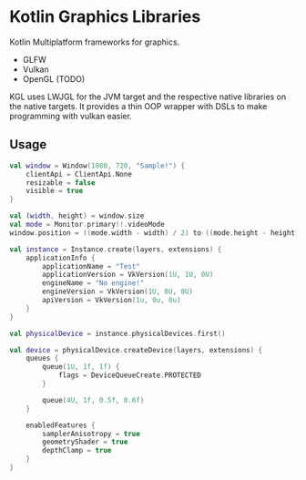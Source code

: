 # Kotlin Graphics Libraries
Kotlin Multiplatform frameworks for graphics.
- GLFW
- Vulkan
- OpenGL (TODO)

KGL uses LWJGL for the JVM target and the respective native libraries on the native targets.
It provides a thin OOP wrapper with DSLs to make programming with vulkan easier.

## Usage
```kotlin
val window = Window(1080, 720, "Sample!") {
    clientApi = ClientApi.None
    resizable = false
    visible = true
}

val (width, height) = window.size
val mode = Monitor.primary!!.videoMode
window.position = ((mode.width - width) / 2) to ((mode.height - height) / 2)

val instance = Instance.create(layers, extensions) {
    applicationInfo {
        applicationName = "Test"
        applicationVersion = VkVersion(1U, 1U, 0U)
        engineName = "No engine!"
        engineVersion = VkVersion(1U, 0U, 0U)
        apiVersion = VkVersion(1u, 0u, 0u)
    }
}

val physicalDevice = instance.physicalDevices.first()

val device = physicalDevice.createDevice(layers, extensions) {
    queues {
        queue(1U, 1f, 1f) {
            flags = DeviceQueueCreate.PROTECTED
        }

        queue(4U, 1f, 0.5f, 0.6f)
    }

    enabledFeatures {
        samplerAnisotropy = true
        geometryShader = true
        depthClamp = true
    }
}
```
